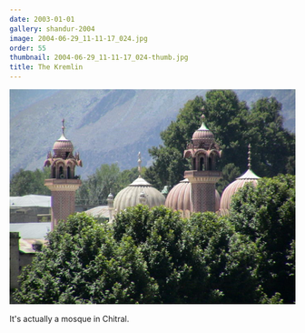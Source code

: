 ```yaml
---
date: 2003-01-01
gallery: shandur-2004
image: 2004-06-29_11-11-17_024.jpg
order: 55
thumbnail: 2004-06-29_11-11-17_024-thumb.jpg
title: The Kremlin
---
```


![The Kremlin](./2004-06-29_11-11-17_024.jpg)

It's actually a mosque in Chitral.
